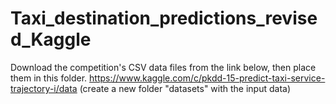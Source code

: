 # Taxi_destination_predictions_revised_Kaggle

Download the competition's CSV data files from the link below, then place them in this folder. https://www.kaggle.com/c/pkdd-15-predict-taxi-service-trajectory-i/data (create a new folder "datasets" with the input data)
